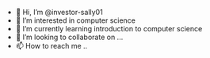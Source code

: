 - 👋 Hi, I’m @investor-sally01
- 👀 I’m interested in computer science 
- 🌱 I’m currently learning introduction to computer science 
- 💞️ I’m looking to collaborate on ...
- 📫 How to reach me ..

<!---
investor-sally01/investor-sally01 is a ✨ special ✨ repository because its `README.md` (this file) appears on your GitHub profile.
You can click the Preview link to take a look at your changes.
--->
